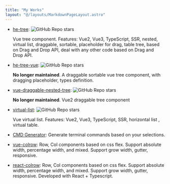 ```yaml
---
title: "My Works"
layout: "@/layouts/MarkdownPageLayout.astro"
---
```


- [he-tree](https://hetree.phphe.com/): <span class="not-prose">![GitHub Repo stars](https://img.shields.io/github/stars/phphe/he-tree?style=social)</span>

  Vue tree component. Features: Vue2, Vue3, TypeScript, SSR, nested, virtual list, draggable, sortable, placeholder for drag, table tree, based on Drag and Drop API, deal with any other code based on Drag and Drop API.

- [he-tree-vue](https://github.com/phphe/he-tree-vue): <span class="not-prose">![GitHub Repo stars](https://img.shields.io/github/stars/phphe/he-tree-vue?style=social)</span>

  **No longer maintained**. A draggable sortable vue tree component, with dragging placeholder, types definition.

- [vue-draggable-nested-tree](https://github.com/phphe/vue-draggable-nested-tree): <span class="not-prose">![GitHub Repo stars](https://img.shields.io/github/stars/phphe/vue-draggable-nested-tree?style=social)</span>

  **No longer maintained**. Vue2 draggable tree component

- [virtual-list](https://virtual-list.phphe.com/): <span class="not-prose">![GitHub Repo stars](https://img.shields.io/github/stars/phphe/virtual-list?style=social)</span>

  Vue virtual list. Features: Vue2, Vue3, TypeScript, SSR, horizontal list , virtual table.

- [CMD Generator](https://cmdgenerator.phphe.com/): Generate terminal commands based on your selections.
- [vue-colrow](https://vue-colrow.phphe.com/): Row, Col components based on css flex. Support absolute width, percentage width, and mixed. Support grow width, gutter, responsive.
- [react-colrow](https://react-colrow.phphe.com/): Row, Col components based on css flex. Support absolute width, percentage width, and mixed. Support grow width, gutter, responsive. Developed with React + Typescript.

<style>
  img{
    display:inline;
  }
</style>
